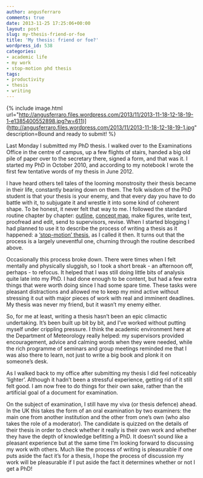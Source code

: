 ```yaml
---
author: angusferraro
comments: true
date: 2013-11-25 17:25:06+00:00
layout: post
slug: my-thesis-friend-or-foe
title: 'My thesis: friend or foe?'
wordpress_id: 538
categories:
- academic life
- my work
- stop-motion phd thesis
tags:
- productivity
- thesis
- writing
---
```


{% include image.html
url="http://angusferraro.files.wordpress.com/2013/11/2013-11-18-12-18-19-1-e1385400552898.jpg?w=611)](http://angusferraro.files.wordpress.com/2013/11/2013-11-18-12-18-19-1.jpg"
description=Bound and ready to submit!
%}

Last Monday I submitted my PhD thesis. I walked over to the
Examinations Office in the centre of campus, up a few flights of
stairs, handed a big old pile of paper over to the secretary there,
signed a form, and that was it. I started my PhD in October 2010, and
according to my notebook I wrote the first few tentative words of my
thesis in June 2012.

I have heard others tell tales of the looming monstrosity their thesis
became in their life, constantly bearing down on them. The folk wisdom
of the PhD student is that your thesis is your enemy, and that every
day you have to do battle with it, to subjugate it and wrestle it into
some kind of coherent shape. To be honest, it never felt that way to
me. I followed the standard routine chapter by chapter:
[outline](http://angusferraro.wordpress.com/2012/09/07/thesis-writing-outlining/),
[concept map](http://angusferraro.wordpress.com/2012/09/12/thesis-writing-concept-maps/),
make figures, write text, proofread and edit, send to supervisors,
revise. When I started blogging I had planned to use it to describe
the process of writing a thesis as it happened: a
[‘stop-motion’ thesis](http://angusferraro.wordpress.com/2012/09/03/stop-motion-phd-thesis/),
as I called it then. It turns out that the process is a largely
uneventful one, churning through the routine described above.

Occasionally this process broke down. There were times when I felt
mentally and physically sluggish, so I took a short break - an
afternoon off, perhaps - to refocus. It helped that I was still doing
little bits of analysis quite late into my PhD. I had done enough to
be content, but had a few extra things that were worth doing since I
had some spare time. These tasks were pleasant distractions and
allowed me to keep my mind active without stressing it out with major
pieces of work with real and imminent deadlines. My thesis was never
my friend, but it wasn’t my enemy either.

So, for me at least, writing a thesis hasn’t been an epic climactic
undertaking. It’s been built up bit by bit, and I’ve worked without
putting myself under crippling pressure. I think the academic
environment here at the Department of Meteorology really helped: my
supervisors provided encouragement, advice and calming words when they
were needed, while the rich programme of seminars and group meetings
reminded me that I was also there to learn, not just to write a big
book and plonk it on someone’s desk.

As I walked back to my office after submitting my thesis I did feel
noticeably ‘lighter’. Although it hadn’t been a stressful experience,
getting rid of it still felt good. I am now free to do things for
their own sake, rather than the artificial goal of a document for
examination.

On the subject of examination, I still have my viva (or thesis
defence) ahead. In the UK this takes the form of an oral examination
by two examiners: the main one from another institution and the other
from one’s own (who also takes the role of a moderator). The candidate
is quizzed on the details of their thesis in order to check whether it
really is their own work and whether they have the depth of knowledge
befitting a PhD. It doesn’t sound like a pleasant experience but at
the same time I’m looking forward to discussing my work with
others. Much like the process of writing is pleasurable if one puts
aside the fact it’s for a thesis, I hope the process of discussion my
work will be pleasurable if I put aside the fact it determines whether
or not I get a PhD!
